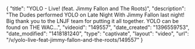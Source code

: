 {
    "title": "YOLO - Live! (feat. Jimmy Fallon and The Roots)",
    "description": "The Dudes performed YOLO on Late Night With Jimmy Fallon last night! Big thank you to the LNJF team for putting it all together. YOLO can be found on THE WAC...",
    "videoid": "149557",
    "date_created": "1396559753",
    "date_modified": "1418181240",
    "type": "captivate",
    "layout": "video",
    "url": "\/v\/yolo-live-feat-jimmy-fallon-and-the-roots\/149557"
}